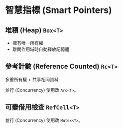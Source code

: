 # 智慧指標 (Smart Pointers)

## 堆積 (Heap) `Box<T>`

- 擁有唯一所有權
- 離開作用域時自動釋放記憶體

## 參考計數 (Reference Counted) `Rc<T>`

多重所有權 + 共享相同資料

並行 (Concurrency) 使用改 `Arc<T>`。

## 可變借用檢查 `RefCell<T>`

並行 (Concurrency) 使用改 `Mutex<T>`。

